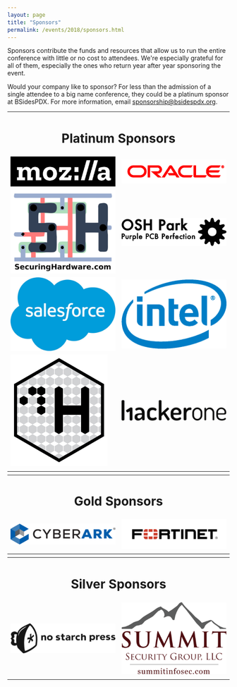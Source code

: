 ```yaml
---
layout: page
title: "Sponsors"
permalink: /events/2018/sponsors.html
---
```


Sponsors contribute the funds and resources that allow us to run the entire conference with little or no cost to attendees. We're especially grateful for all of them, especially the ones who return year after year sponsoring the event.

Would your company like to sponsor? For less than the admission of a single attendee to a big name conference, they could be a platinum sponsor at BSidesPDX. For more information, email <a href="mailto:sponsorship@bsidespdx.org">sponsorship@bsidespdx.org</a>.
<TABLE cellpadding="20" width="90%" align="center">
<tr><th colspan="2"><h1><b>Platinum Sponsors</b></h1></th></tr>
<tr><td width="50%"><img src="/images/2018/moz-logo-bw-rgb.png"></td>
<td><img src="/images/2018/oracle_clr.bmp"></td></tr>
<tr><td width="50%"><img src="/images/2018/SecuringHardware.png"></td>
<td><img src="/images/2018/oshPark.png"></td></tr>
<tr><td width="50%"><img src="/images/2018/Salesforce.png"></td>
<td><img src="/images/2018/intel.png"></td></tr>
<tr><td width="50%"><img src="/images/2018/ControlH.png"></td>
<td><img src="/images/2018/HackerOne.png"></td></tr>
<td></td></tr>
<tr><th colspan="2"></th></tr>
<tr><th colspan="2"><h1><b>Gold Sponsors</b></h1></th></tr>
<tr><td><img src="/images/2018/cyberark.png"></td>
<td><img src="/images/2018/Fortinet.jpg"></td></tr>
<td></td></tr>
<tr><th colspan="2"></th></tr>
<tr><th colspan="2"><h1><b>Silver Sponsors</b></h1></th></tr>
<tr><td><img src="/images/2018/nostarch.png"></td>
<td><img src="/images/2018/summit.png"></td></tr>
<td></td></tr>
</table>
